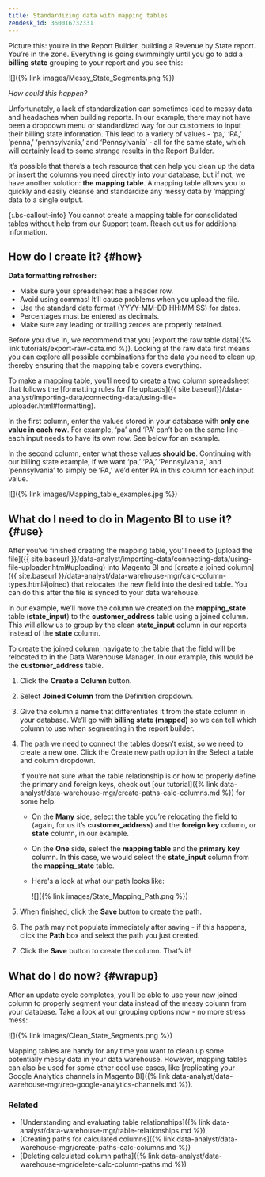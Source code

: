 ```yaml
---
title: Standardizing data with mapping tables
zendesk_id: 360016732331
---
```


Picture this: you’re in the Report Builder, building a Revenue by State report. You’re in the zone. Everything is going swimmingly until you go to add a **billing state** grouping to your report and you see this:

![]({% link images/Messy_State_Segments.png %})

*How could this happen?*

Unfortunately, a lack of standardization can sometimes lead to messy data and headaches when building reports. In our example, there may not have been a dropdown menu or standardized way for our customers to input their billing state information. This lead to a variety of values - ‘pa,’ ‘PA,’ ‘penna,’ ‘pennsylvania,’ and ‘Pennsylvania’ - all for the same state, which will certainly lead to some strange results in the Report Builder.

It’s possible that there’s a tech resource that can help you clean up the data or insert the columns you need directly into your database, but if not, we have another solution: **the mapping table**. A mapping table allows you to quickly and easily cleanse and standardize any messy data by ‘mapping’ data to a single output.

{:.bs-callout-info}
You cannot create a mapping table for consolidated tables without help from our Support team. Reach out us for additional information.

## How do I create it? {#how}

**Data formatting refresher:**

* Make sure your spreadsheet has a header row.
* Avoid using commas! It’ll cause problems when you upload the file.
* Use the standard date format (YYYY-MM-DD HH:MM:SS) for dates.
* Percentages must be entered as decimals.
* Make sure any leading or trailing zeroes are properly retained.

Before you dive in, we recommend that you [export the raw table data]({% link tutorials/export-raw-data.md %}). Looking at the raw data first means you can explore all possible combinations for the data you need to clean up, thereby ensuring that the mapping table covers everything.

To make a mapping table, you’ll need to create a two column spreadsheet that follows the [formatting rules for file uploads]({{ site.baseurl}}/data-analyst/importing-data/connecting-data/using-file-uploader.html#formatting).

In the first column, enter the values stored in your database with **only one value in each row**. For example, ‘pa’ and ‘PA’ can’t be on the same line - each input needs to have its own row. See below for an example.

In the second column, enter what these values **should be**. Continuing with our billing state example, if we want ‘pa,’ ‘PA,’ ‘Pennsylvania,’ and ‘pennsylvania’ to simply be ‘PA,’ we’d enter PA in this column for each input value.

![]({% link images/Mapping_table_examples.jpg %})

## What do I need to do in Magento BI to use it? {#use}

After you’ve finished creating the mapping table, you’ll need to [upload the file]({{ site.baseurl }}/data-analyst/importing-data/connecting-data/using-file-uploader.html#uploading) into Magento BI and [create a joined column]({{ site.baseurl }}/data-analyst/data-warehouse-mgr/calc-column-types.html#joined) that relocates the new field into the desired table. You can do this after the file is synced to your data warehouse.

In our example, we’ll move the column we created on the **mapping_state** table (**state_input**) to the **customer_address** table using a joined column. This will allow us to group by the clean **state_input** column in our reports instead of the **state** column.

To create the joined column, navigate to the table that the field will be relocated to in the Data Warehouse Manager. In our example, this would be the **customer_address** table.

1. Click the **Create a Column** button.
1. Select **Joined Column** from the Definition dropdown.
1. Give the column a name that differentiates it from the state column in your database. We’ll go with **billing state (mapped)** so we can tell which column to use when segmenting in the report builder.
1. The path we need to connect the tables doesn’t exist, so we need to create a new one. Click the Create new path option in the Select a table and column dropdown.

   If you’re not sure what the table relationship is or how to properly define the primary and foreign keys, check out [our tutorial]({% link data-analyst/data-warehouse-mgr/create-paths-calc-columns.md %}) for some help.

   * On the **Many** side, select the table you’re relocating the field to (again, for us it’s **customer_address**) and the **foreign key** column, or **state** column, in our example.
   * On the **One** side, select the **mapping table** and the **primary key** column. In this case, we would select the **state_input** column from the **mapping_state** table.
   * Here's a look at what our path looks like:

      ![]({% link images/State_Mapping_Path.png %})

1. When finished, click the **Save** button to create the path.
1. The path may not populate immediately after saving - if this happens, click the **Path** box and select the path you just created.
1. Click the **Save** button to create the column.
That’s it!

## What do I do now? {#wrapup}

After an update cycle completes, you’ll be able to use your new joined column to properly segment your data instead of the messy column from your database. Take a look at our grouping options now - no more stress mess:

![]({% link images/Clean_State_Segments.png %})

Mapping tables are handy for any time you want to clean up some potentially messy data in your data warehouse. However, mapping tables can also be used for some other cool use cases, like [replicating your Google Analytics channels in Magento BI]({% link data-analyst/data-warehouse-mgr/rep-google-analytics-channels.md %}).

### Related

* [Understanding and evaluating table relationships]({% link data-analyst/data-warehouse-mgr/table-relationships.md %})
* [Creating paths for calculated columns]({% link data-analyst/data-warehouse-mgr/create-paths-calc-columns.md %})
* [Deleting calculated column paths]({% link data-analyst/data-warehouse-mgr/delete-calc-column-paths.md %})

